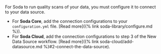 For Soda to run quality scans of your data, you must configure it to connect to your data source. 
* For **Soda Core**, add the connection configurations to your `configuration.yml` file. [Read more]({% link soda-library/configure.md %}).
* For **Soda Cloud**, add the connection configurations to step 3 of the New Data Source workflow. [Read more]({% link soda-cloud/add-datasource.md %}#2-connect-the-data-source).